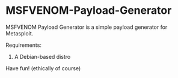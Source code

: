 # MSFVENOM-Payload-Generator
MSFVENOM Payload Generator is a simple payload generator for Metasploit.

Requirements:
1. A Debian-based distro

Have fun! (ethically of course)

